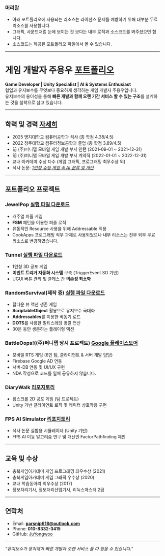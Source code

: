 ### 머리말
- 아래 포트폴리오에 사용되는 리소스는 라이선스 문제를 예방하기 위해 대부분 무료 리소스를 사용합니다.
- 그래픽, 사운드처럼 눈에 보이는 것 보다는 내부 로직과 소스코드를 봐주셨으면 합니다.
- 소스코드는 제공된 포트폴리오 파일에서 볼 수 있습니다.

---
  
# 게임 개발자 주용우 [포트폴리오](https://1drv.ms/f/c/212a12995e80087b/Eux22y42RBpBg9XGek0sPlkBU4ooDdn-wyq-4vr7nI0Hcw?e=Ggc5Ge)

**Game Developer | Unity Specialist | AI & Systems Enthusiast**  
협업과 유지보수를 무엇보다 중요하게 생각하는 게임 개발자 주용우입니다.  
유지보수의 용이성을 통해 **빠른 개발과 함께 오랜 기간 서비스 할 수 있는 구조**를 설계하는 것을 철학으로 삼고 있습니다.  

---

## 학력 및 경력 [자세히](https://1drv.ms/f/c/212a12995e80087b/Em5vHLor1B5FrkbdaUqGeTABUlriu2ArE-wSXj3Jf7RkyQ?e=N8CJiH)
- 2025 명지대학교 컴퓨터공학과 석사 (총 학점 4.38/4.5)
- 2022 청주대학교 컴퓨터정보공학과 졸업 (총 학점 3.89/4.5)
- 前 (주)퍼니뎁 모바일 게임 개발 부서 인턴 (2021-09-01 ~ 2021-12-31)
- 前 (주)퍼니뎁 모바일 게임 개발 부서 계약직 (2022-01-01 ~ 2022-12-31)
- 교내·아카데미 수상 다수 (게임 그래픽, 프로그래밍 최우수상 외)  
- 석사 논문: [*1인칭 슈팅 게임 속 AI 분류 및 개선*](https://dcollection.mju.ac.kr/srch/srchDetail/000000078658)
  
---

## 포트폴리오 프로젝트
### JewelPop [실행 파일 다운로드](https://1drv.ms/u/c/212a12995e80087b/EbkDKeqaootIgi9wVgE8NG4B2aSFziApS2H_ZFcgQpCZ5A?e=GLGT80)
- 캐주얼 퍼즐 게임
- **FSM** 패턴을 이용한 퍼즐 로직
- 유동적인 Resource 사용을 위해 Addressable 적용
- CookApps 프로그래밍 직무 과제로 사용되었으나 내부 리소스는 전부 외부 무료 리소스로 변경하였습니다.

### Tunnel [실행 파일 다운로드](https://1drv.ms/u/c/212a12995e80087b/EX6jYOqujJJPnto1NgoJ7R0BOAi6xACWAMN43-cwfLyj-A?e=rqOTQO)
- 1인칭 3D 공포 게임
- **이벤트 트리거 자동화 시스템** 구축 (TriggerEvent SO 기반)
- UGUI 버튼 관리 및 클래스 간 **의존성 최소화**  

### RandomSurvival(제작 중) [실행 파일 다운로드](https://1drv.ms/u/c/212a12995e80087b/EX9MRhxFBBxJsHe8WPUFfI0BwTgCIkOo76FBMm1EIOhm0Q?e=bKxfzu)
- 탑다운 뷰 액션 생존 게임
- **ScriptableObject** 활용으로 유지보수 극대화
- **Addressables**를 이용한 비동기 로드
- **DOTS**를 사용한 멀티스레딩 병렬 연산
- 30분 동안 생존하는 플레이형 액션  

### BattleOops!((주)퍼니뎁 당시 프로젝트) [Google 플레이스토어](https://play.google.com/store/apps/details?id=com.funnydev.battleoops)
- 모바일 RTS 게임 (6인 팀, 클라이언트 & 서버 개발 담당)  
- Firebase Google AD 연동  
- 서버-DB 연동 및 UI/UX 구현
- NDA 작성으로 코드를 일체 공유하지 않습니다.

### DiaryWalk [리포지토리](https://github.com/JuYongwoo/2021_1_CapStone)
- 횡스크롤 2D 공포 게임 (팀 프로젝트)  
- Unity 기반 클라이언트 로직 및 캐릭터 상호작용 구현  

### FPS AI Simulator [리포지토리](https://github.com/JuYongwoo/BattleSimulator)
- 석사 논문 실험용 시뮬레이터 (Unity 기반)  
- FPS AI 이동 알고리즘 연구 및 개선안 FactorPathfinding 제안  

---

## 교육 및 수상
- 충북게임아카데미 게임 프로그래밍 최우수상 (2021)  
- 충북게임아카데미 게임 그래픽 우수상 (2020)  
- 교내 학습동아리 최우수상 (2017)  
- 정보처리기사, 정보처리산업기사, 리눅스마스터 2급  

---

## 연락처
- Email: **parsnip618@outlook.com**  
- Phone: **010-8332-3415**  
- GitHub: [JuYongwoo](https://github.com/JuYongwoo)  

---

*“유지보수가 용이해야 빠른 개발과 오랜 서비스 둘 다 잡을 수 있습니다.”*  
